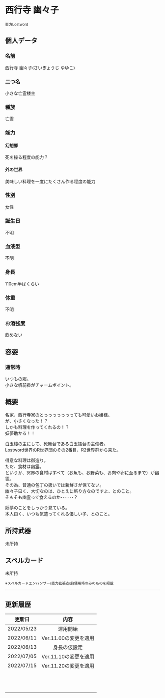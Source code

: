 # 西行寺 幽々子
<sup>東方Lostword</sup>

## 個人データ
### 名前
西行寺 幽々子(さいぎょうじ ゆゆこ)

### 二つ名
小さな亡霊楼主

### 種族
亡霊

### 能力
#### 幻想郷
死を操る程度の能力？

#### 外の世界
美味しい料理を一度にたくさん作る程度の能力

### 性別
女性

### 誕生日
不明

### 血液型
不明

### 身長
110cm半ばくらい

### 体重
不明

### お酒強度
飲めない

## 容姿
### 通常時
いつもの服。<br />
小さな帆前掛がチャームポイント。

## 概要
名家、西行寺家のとっっっっっっっても可愛いお嬢様。<br />
が、小さくなった！？<br />
しかも料理を作ってくれるの！？<br />
妖夢助かる！！<br />

白玉楼の主にして、死舞台である白玉擂台の主催者。<br />
Lostword世界のR世界団のその2番目、R2世界群から来た。<br />

得意な料理は御造り。<br />
ただ、食材は幽霊。<br />
というか、冥界の食材はすべて（お魚も、お野菜も、お肉や卵に至るまで）が幽霊。<br />
その為、普通の包丁の扱いでは新鮮さが保てない。<br />
幽々子曰く、大切なのは、ひとえに斬り方なのですよ、とのこと。<br />
そもそも幽霊って食えるのか･･････？<br />

妖夢のことをしっかり見ている。<br />
本人曰く、いつも気遣ってくれる優しい子、とのこと。

## 所持武器
未所持

## スペルカード
未所持

<sup>
※スペルカードエンハンサー(能力拡張支援)使用時のみのものを掲載
</sup>

***

## 更新履歴
| 更新日 | 内容 |
| :---: | :---: |
| 2022/05/23 | 運用開始 |
| 2022/06/11 | Ver.11.00の変更を適用 |
| 2022/06/13 | 身長の仮設定 |
| 2022/07/05 | Ver.11.10の変更を適用 |
| 2022/07/15 | Ver.11.20の変更を適用 |
| | |
| | |
| | |
| | |
| | |
| | |
| | |
| | |
| | |
| | |
| | |
| | |

